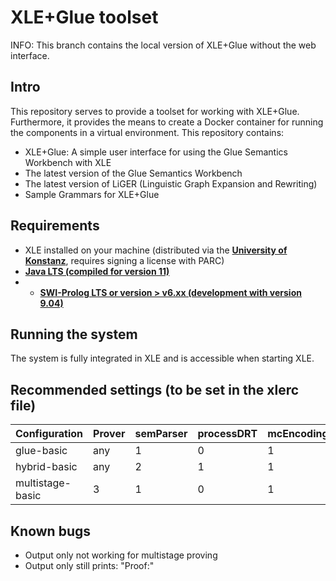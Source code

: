 # XLE+Glue toolset

INFO: This branch contains the local version of XLE+Glue without the web interface. 

## Intro

This repository serves to provide a toolset for working with XLE+Glue. Furthermore, it provides the means to create a Docker container for running the components in a virtual environment.
This repository contains:
- XLE+Glue: A simple user interface for using the Glue Semantics Workbench with XLE
- The latest version of the Glue Semantics Workbench
- The latest version of LiGER (Linguistic Graph Expansion and Rewriting)
- Sample Grammars for XLE+Glue

## Requirements

- XLE installed on your machine (distributed via the **[University of Konstanz](https://ling.sprachwiss.uni-konstanz.de/pages/xle/index.html)**, requires signing a license with PARC)
- **[Java LTS (compiled for version 11)](https://www.docker.com/)**
- - **[SWI-Prolog LTS or version > v6.xx (development with version 9.04)](https://www.docker.com/)**



## Running the system 

The system is fully integrated in XLE and is accessible when starting XLE.


## Recommended settings (to be set in the xlerc file)

| Configuration      | Prover | semParser | processDRT | mcEncoding | transfer |
|--------------------|--------|-----------|------------|------------|----------|
| glue-basic         | any    | 1         | 0          | 1          | 0        |
| hybrid-basic       | any    | 2         | 1          | 1          | 1        |
| multistage-basic   | 3      | 1         | 0          | 1          | 0        |

## Known bugs

- Output only not working for multistage proving
- Output only still prints: "Proof:"


